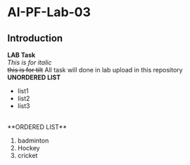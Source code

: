 # AI-PF-Lab-03
## Introduction
**LAB Task**
<br/>
_This is for italic_
<br/>
~~this is for tilt~~
All task will done in lab upload in this repository
<br/>
**UNORDERED LIST**
- list1
- list2
- list3

<br/>
**ORDERED LIST**

1. badminton
2. Hockey
3. cricket
  
